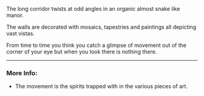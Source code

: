The long corridor twists at odd angles in an organic almost snake like manor.

The walls are decorated with mosaics, tapestries and paintings all depicting vast vistas.

From time to time you think you catch a glimpse of movement out of the corner of your eye but when you look there is nothing there.

---

### More Info:

* The movement is the spirits trapped with in the various pieces of art.